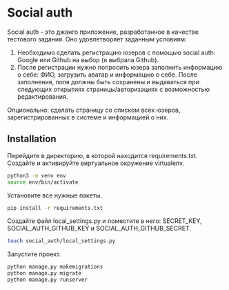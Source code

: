 # Social auth

Social auth - это джанго приложение, разработанное в качестве тестового задания. Оно удовлетворяет заданным условиям:
1) Необходимо сделать регистрацию юзеров с помощью social auth: Google или Github на выбор (я выбрала Github).
2) После регистрации нужно попросить юзера заполнить информацию о себе: ФИО, загрузить аватар и информацию о себе. После заполнения, поля должны быть сохранены и выдаваться при следующих открытиях страницы/авторизациях с возможностью редактирования.

Опционально: сделать страницу со списком всех юзеров, зарегистрированных в системе и информацией о них.



## Installation

Перейдите в директорию, в которой находится requirements.txt. Cоздайте и активируйте виртуальное окружение virtualenv.

```bash
python3 -m venv env
source env/bin/activate
```
Установите все нужные пакеты.
```bash
pip install -r requirements.txt 
```
Создайте файл local_settings.py и поместите в него: SECRET_KEY, SOCIAL_AUTH_GITHUB_KEY и SOCIAL_AUTH_GITHUB_SECRET.
```bash
touch social_auth/local_settings.py 
```
Запустите проект.
```bash
python manage.py makemigrations 
python manage.py migrate 
python manage.py runserver 
```


